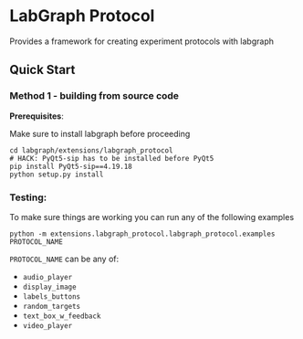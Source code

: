 # LabGraph Protocol

Provides a framework for creating experiment protocols with labgraph

## Quick Start

### Method 1 - building from source code

**Prerequisites**:

Make sure to install labgraph before proceeding

```
cd labgraph/extensions/labgraph_protocol
# HACK: PyQt5-sip has to be installed before PyQt5
pip install PyQt5-sip==4.19.18
python setup.py install
```

### Testing:

To make sure things are working you can run any of the following examples

```
python -m extensions.labgraph_protocol.labgraph_protocol.examples PROTOCOL_NAME
```
`PROTOCOL_NAME` can be any of:
- `audio_player`
- `display_image`
- `labels_buttons`
- `random_targets`
- `text_box_w_feedback`
- `video_player`
